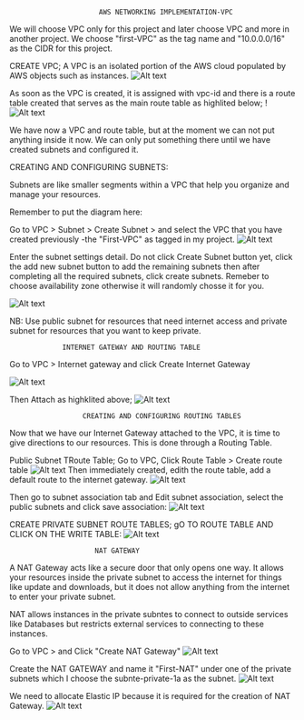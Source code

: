                           AWS NETWORKING IMPLEMENTATION-VPC

We will choose VPC only for this project and later choose VPC and more in another project.
We choose "first-VPC" as the tag name and "10.0.0.0/16" as the CIDR for this project.

CREATE VPC;
A VPC is an isolated portion of the AWS cloud populated by AWS objects such as instances.
![Alt text](image.png)

As soon as the VPC is created, it is assigned with vpc-id and there is a route table created that serves as the main route table as highlited below;
!![Alt text](image-4.png)

We have now a VPC and route table, but at the moment we can not put anything inside it now. We can only put something there until we have created subnets and configured it.

CREATING AND CONFIGURING SUBNETS:

Subnets are like smaller segments within a VPC that help you organize and manage your resources.

Remember to put the diagram here:

Go to VPC > Subnet > Create Subnet > and select the VPC that you have created previously -the "First-VPC" as tagged in my project.
![Alt text](image-5.png)

Enter the subnet settings detail. Do not click Create Subnet button yet, click the add new subnet button to add the remaining subnets then after completing all the required subnets, click create subnets. Remeber to choose availability zone otherwise it will randomly chosse it for you.

![Alt text](image-6.png)

NB: Use public subnet for resources that need internet access and private subnet for resources that you want to keep private.

                 INTERNET GATEWAY AND ROUTING TABLE
Go to VPC > Internet gateway and click Create Internet Gateway

![Alt text](image-7.png)

Then Attach as highklited above;
![Alt text](image-8.png)

                      CREATING AND CONFIGURING ROUTING TABLES
Now that we have our Internet Gateway attached to the VPC, it is time to give directions to our resources. 
This is done through a Routing Table.

Public Subnet TRoute Table;
Go to VPC, Click Route Table > Create route table
![Alt text](image-9.png)
Then immediately created, edith the route table, add a default route to the internet gateway.
![Alt text](image-10.png)

Then go to subnet association tab and Edit subnet association, select the public subnets and click 
save association:
![Alt text](image-11.png)

CREATE PRIVATE SUBNET ROUTE TABLES;
gO TO ROUTE TABLE AND CLICK ON THE WRITE TABLE:
![Alt text](image-12.png)


                         NAT GATEWAY 
A NAT Gateway  acts like a secure door that only opens one way. It allows your resources inside
the private subnet to access the internet for things like update and downloads, but it does not 
allow anything from the internet to enter your private subnet.

NAT allows instances in the private subntes to connect to outside services like Databases but restricts external services to connecting to these instances.

Go to VPC > and Click "Create NAT Gateway"
![Alt text](image-13.png)

Create the NAT GATEWAY and name it "First-NAT" under one of the private subnets which I choose the subnte-private-1a as the subnet.
![Alt text](image-14.png)

We need to allocate Elastic IP because it is required for the creation of NAT Gateway.
![Alt text](image-15.png)



